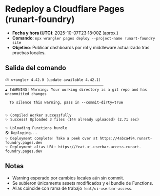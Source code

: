 # Redeploy a Cloudflare Pages (runart-foundry)

- **Fecha y hora (UTC)**: 2025-10-07T23:18:00Z (aprox.)
- **Comando**: `npx wrangler pages deploy --project-name runart-foundry site`
- **Objetivo**: Publicar dashboards por rol y middleware actualizado tras pruebas locales.

## Salida del comando
```
⛅️ wrangler 4.42.0 (update available 4.42.1)
─────────────────────────────────────────────
▲ [WARNING] Warning: Your working directory is a git repo and has uncommitted changes

  To silence this warning, pass in --commit-dirty=true


✨ Compiled Worker successfully
✨ Success! Uploaded 3 files (144 already uploaded) (2.71 sec)

✨ Uploading Functions bundle
🌎 Deploying...
✨ Deployment complete! Take a peek over at https://4abca494.runart-foundry.pages.dev
✨ Deployment alias URL: https://feat-ui-userbar-access.runart-foundry.pages.dev
```

## Notas
- Warning esperado por cambios locales aún sin commit.
- Se subieron únicamente assets modificados y el bundle de Functions.
- Alias coincide con rama de trabajo `feat/ui-userbar-access`.
